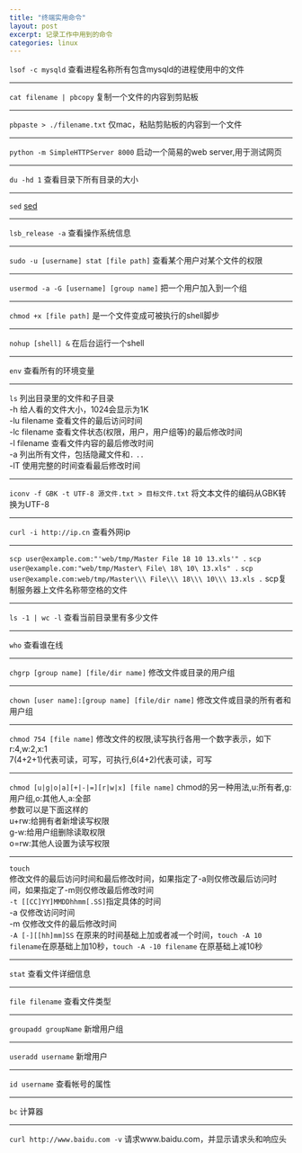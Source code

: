 ```yaml
---
title: "终端实用命令"
layout: post
excerpt: 记录工作中用到的命令
categories: linux
---
```


`lsof -c mysqld`
查看进程名称所有包含mysqld的进程使用中的文件

-----
`cat filename | pbcopy`
复制一个文件的内容到剪贴板

<!-- more -->

-----
`pbpaste > ./filename.txt`
仅mac，粘贴剪贴板的内容到一个文件

----
`python -m SimpleHTTPServer 8000`
启动一个简易的web server,用于测试网页

----
`du -hd 1`
查看目录下所有目录的大小

----
`sed`
[sed](http://qifuguang.me/2015/09/21/sed%E5%91%BD%E4%BB%A4%E8%AF%A6%E8%A7%A3/)

---
`lsb_release -a`
查看操作系统信息

---
`sudo -u [username] stat [file path]`
查看某个用户对某个文件的权限

---
`usermod -a -G [username] [group name]`
把一个用户加入到一个组

---
`chmod +x [file path]`
是一个文件变成可被执行的shell脚步

---
`nohup [shell] &`
在后台运行一个shell

---
`env`
查看所有的环境变量

---
`ls`
列出目录里的文件和子目录   
-h 给人看的文件大小，1024会显示为1K   
-lu filename 查看文件的最后访问时间   
-lc filename 查看文件状态(权限，用户，用户组等)的最后修改时间   
-l filename 查看文件内容的最后修改时间   
-a 列出所有文件，包括隐藏文件和`.` `..`   
-lT 使用完整的时间查看最后修改时间   

---
`iconv -f GBK -t UTF-8 源文件.txt > 目标文件.txt`
将文本文件的编码从GBK转换为UTF-8

---
`curl -i http://ip.cn`
查看外网ip

---
`scp user@example.com:"'web/tmp/Master File 18 10 13.xls'" .`
`scp user@example.com:"web/tmp/Master\ File\ 18\ 10\ 13.xls" .`
`scp user@example.com:web/tmp/Master\\\ File\\\ 18\\\ 10\\\ 13.xls .`
scp复制服务器上文件名称带空格的文件

---
`ls -1 | wc -l`
查看当前目录里有多少文件

---
`who`
查看谁在线

---
`chgrp [group name] [file/dir name]`
修改文件或目录的用户组

---
`chown [user name]:[group name] [file/dir name]`
修改文件或目录的所有者和用户组

---
`chmod 754 [file name]`
修改文件的权限,读写执行各用一个数字表示，如下   
r:4,w:2,x:1   
7(4+2+1)代表可读，可写，可执行,6(4+2)代表可读，可写   

---
`chmod [u|g|o|a][+|-|=][r|w|x] [file name]`
chmod的另一种用法,u:所有者,g:用户组,o:其他人,a:全部   
参数可以是下面这样的   
u+rw:给拥有者新增读写权限   
g-w:给用户组删除读取权限   
o=rw:其他人设置为读写权限   

---
`touch`   
修改文件的最后访问时间和最后修改时间，如果指定了-a则仅修改最后访问时间，如果指定了-m则仅修改最后修改时间   
`-t [[CC]YY]MMDDhhmm[.SS]`指定具体的时间   
-a 仅修改访问时间   
-m 仅修改文件的最后修改时间    
`-A [-][[hh]mm]SS` 在原来的时间基础上加或者减一个时间，`touch -A 10 filename`在原基础上加10秒，`touch -A -10 filename` 在原基础上减10秒

---
`stat`
查看文件详细信息

---
`file filename`
查看文件类型

---
`groupadd groupName`
新增用户组

---
`useradd username`
新增用户

---
`id username`
查看帐号的属性

---
`bc`
计算器

---
`curl http://www.baidu.com -v`
请求www.baidu.com，并显示请求头和响应头



